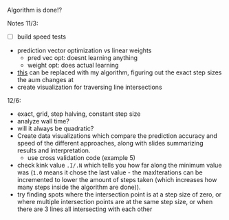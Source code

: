 Algorithm is done!?

Notes 11/3:
- [ ] build speed tests
- prediction vector optimization vs linear weights
  - pred vec opt: doesnt learning anything
  - weight opt: does actual learning
- [this](https://github.com/tdhock/max-generalized-auc/blob/d7308ad6d650ffc785cef7a33d1d317c4f179499/figure-aum-optimized-data.R#L87-L96) can be replaced with my algorithm, figuring out the exact step sizes the aum changes at
- create visualization for traversing line intersections

12/6:
- exact, grid, step halving, constant step size
- analyze wall time?
- will it always be quadratic?
- Create data visualizations which compare the prediction accuracy and speed of the different approaches, along with slides summarizing results and interpretation.
  - use cross validation code (example 5)
- check kink value `.I/.N` which tells you how far along the minimum value was (`1.0` means it chose the last value - the maxIterations can be incremented to lower the amount of steps taken (which increases how many steps inside the algorithm are done)).
- try finding spots where the intersection point is at a step size of zero, or where multiple intersection points are at the same step size, or when there are 3 lines all intersecting with each other
